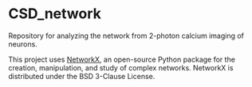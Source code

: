 # CSD_network

Repository for analyzing the network from 2-photon calcium imaging of neurons.

This project uses [NetworkX](https://networkx.org/), an open-source Python package for the creation, manipulation, and study of complex networks. NetworkX is distributed under the BSD 3-Clause License.
